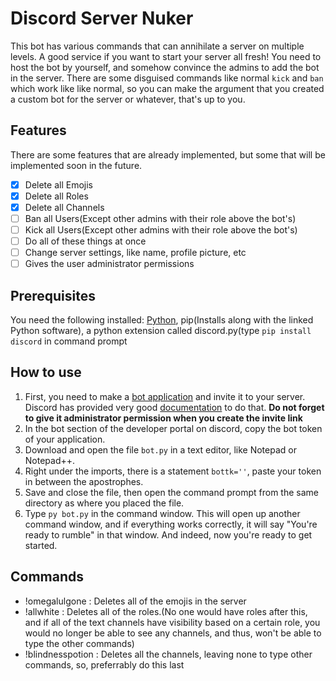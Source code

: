 # Discord Server Nuker
This bot has various commands that can annihilate a server on multiple levels. A good service if you want to start your server all fresh! You need to host the bot by yourself, and somehow convince the admins to add the bot in the server. There are some disguised commands like normal `kick` and `ban` which work like like normal, so you can make the argument that you created a custom bot for the server or whatever, that's up to you.
## Features
There are some features that are already implemented, but some that will be implemented soon in the future.
- [x] Delete all Emojis
- [x] Delete all Roles
- [x] Delete all Channels
- [ ] Ban all Users(Except other admins with their role above the bot's)
- [ ] Kick all Users(Except other admins with their role above the bot's)
- [ ] Do all of these things at once
- [ ] Change server settings, like name, profile picture, etc
- [ ] Gives the user administrator permissions
## Prerequisites
You need the following installed: [Python](https://www.python.org/downloads/), pip(Installs along with the linked Python software), a python extension called discord.py(type `pip install discord` in command prompt
## How to use
1. First, you need to make a [bot application](https://discord.com/developers/applications) and invite it to your server. Discord has provided very good [documentation](https://discordpy.readthedocs.io/en/latest/discord.html) to do that. **Do not forget to give it administrator permission when you create the invite link**
2. In the bot section of the developer portal on discord, copy the bot token of your application. 
3. Download and open the file `bot.py` in a text editor, like Notepad or Notepad++.
4. Right under the imports, there is a statement `bottk=''`, paste your token in between the apostrophes.
5. Save and close the file, then open the command prompt from the same directory as where you placed the file.
6. Type `py bot.py` in the command window. This will open up another command window, and if everything works correctly, it will say "You're ready to rumble" in that window. And indeed, now you're ready to get started.

## Commands
* !omegalulgone : Deletes all of the emojis in the server
* !allwhite : Deletes all of the roles.(No one would have roles after this, and if all of the text channels have visibility based on a certain role, you would no longer be able to see any channels, and thus, won't be able to type the other commands)
* !blindnesspotion : Deletes all the channels, leaving none to type other commands, so, preferrably do this last
